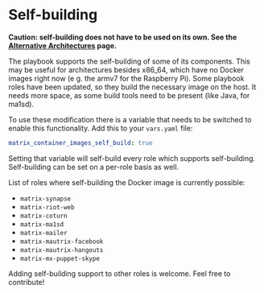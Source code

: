 # Self-building

**Caution: self-building does not have to be used on its own. See the [Alternative Architectures](alternative-architectures.md) page.**

The playbook supports the self-building of some of its components. This may be useful for architectures besides x86_64, which have no Docker images right now (e g. the armv7 for the Raspberry Pi). Some playbook roles have been updated, so they build the necessary image on the host. It needs more space, as some build tools need to be present (like Java, for ma1sd).

To use these modification there is a variable that needs to be switched to enable this functionality. Add this to your `vars.yaml` file:
```yaml
matrix_container_images_self_build: true
```
Setting that variable will self-build every role which supports self-building. Self-building can be set on a per-role basis as well.

List of roles where self-building the Docker image is currently possible:
- `matrix-synapse`
- `matrix-riot-web`
- `matrix-coturn`
- `matrix-ma1sd`
- `matrix-mailer`
- `matrix-mautrix-facebook`
- `matrix-mautrix-hangouts`
- `matrix-mx-puppet-skype`

Adding self-building support to other roles is welcome. Feel free to contribute!
